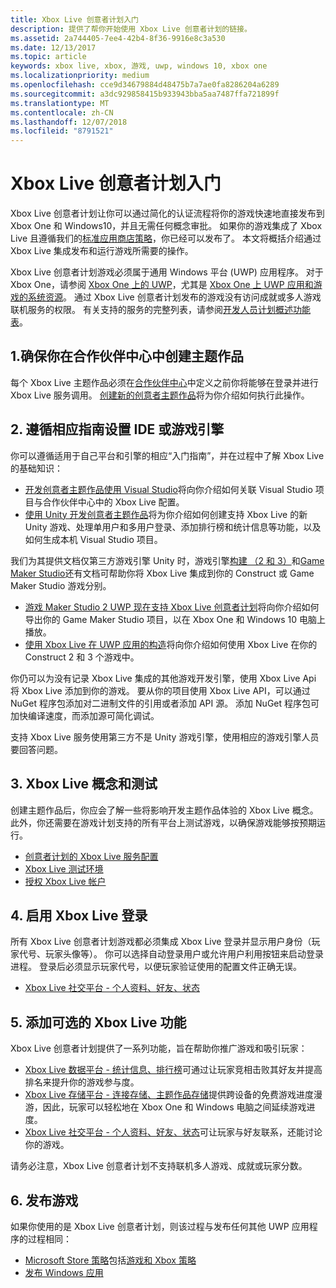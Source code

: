 ```yaml
---
title: Xbox Live 创意者计划入门
description: 提供了帮你开始使用 Xbox Live 创意者计划的链接。
ms.assetid: 2a744405-7ee4-42b4-8f36-9916e8c3a530
ms.date: 12/13/2017
ms.topic: article
keywords: xbox live, xbox, 游戏, uwp, windows 10, xbox one
ms.localizationpriority: medium
ms.openlocfilehash: cce9d34679884d48475b7a7ae0fa8286204a6289
ms.sourcegitcommit: a3dc929858415b933943bba5aa7487ffa721899f
ms.translationtype: MT
ms.contentlocale: zh-CN
ms.lasthandoff: 12/07/2018
ms.locfileid: "8791521"
---
```

# <a name="get-started-with-the-xbox-live-creators-program"></a>Xbox Live 创意者计划入门
 
Xbox Live 创意者计划让你可以通过简化的认证流程将你的游戏快速地直接发布到 Xbox One 和 Windows10，并且无需任何概念审批。 如果你的游戏集成了 Xbox Live 且遵循我们的[标准应用商店策略](https://msdn.microsoft.com/en-us/library/windows/apps/dn764944.aspx)，你已经可以发布了。 本文将概括介绍通过 Xbox Live 集成发布和运行游戏所需要的操作。 

Xbox Live 创意者计划游戏必须属于通用 Windows 平台 (UWP) 应用程序。 对于 Xbox One，请参阅 [Xbox One 上的 UWP](https://msdn.microsoft.com/en-us/windows/uwp/xbox-apps/index)，尤其是 [Xbox One 上 UWP 应用和游戏的系统资源](https://msdn.microsoft.com/en-us/windows/uwp/xbox-apps/system-resource-allocation)。 通过 Xbox Live 创意者计划发布的游戏没有访问成就或多人游戏联机服务的权限。 有关支持的服务的完整列表，请参阅[开发人员计划概述功能表](https://docs.microsoft.com/en-us/windows/uwp/xbox-live/developer-program-overview#feature-table)。

## <a name="1-ensure-you-have-a-title-created-in-partner-center"></a>1.确保你在合作伙伴中心中创建主题作品
每个 Xbox Live 主题作品必须在[合作伙伴中心](https://partner.microsoft.com/dashboard)中定义之前你将能够在登录并进行 Xbox Live 服务调用。  [创建新的创意者主题作品](create-and-test-a-new-creators-title.md)将为你介绍如何执行此操作。

## <a name="2-follow-the-appropriate-guide-to-setup-your-ide-or-game-engine"></a>2. 遵循相应指南设置 IDE 或游戏引擎
你可以遵循适用于自己平台和引擎的相应“入门指南”，并在过程中了解 Xbox Live 的基础知识：

* [开发创意者主题作品使用 Visual Studio](develop-creators-title-with-visual-studio.md)将向你介绍如何关联 Visual Studio 项目与合作伙伴中心中的 Xbox Live 配置。
* [使用 Unity 开发创意者主题作品](develop-creators-title-with-unity.md)将为你介绍如何创建支持 Xbox Live 的新 Unity 游戏、处理单用户和多用户登录、添加排行榜和统计信息等功能，以及如何生成本机 Visual Studio 项目。

我们为其提供文档仅第三方游戏引擎 Unity 时，游戏引擎[构建 （2 和 3）](https://www.scirra.com/construct2)和[Game Maker Studio](https://www.yoyogames.com/gamemaker)还有文档可帮助你将 Xbox Live 集成到你的 Construct 或 Game Maker Studio 游戏分别。

* [游戏 Maker Studio 2 UWP 现在支持 Xbox Live 创意者计划](https://www.yoyogames.com/gamemaker/xblc)将向你介绍如何导出你的 Game Maker Studio 项目，以在 Xbox One 和 Windows 10 电脑上播放。
* [使用 Xbox Live 在 UWP 应用的构造](https://www.scirra.com/tutorials/9540/using-xbox-live-in-uwp-apps)将向你介绍如何使用 Xbox Live 在你的 Construct 2 和 3 个游戏中。

你仍可以为没有记录 Xbox Live 集成的其他游戏开发引擎，使用 Xbox Live Api 将 Xbox Live 添加到你的游戏。 要从你的项目使用 Xbox Live API，可以通过 NuGet 程序包添加对二进制文件的引用或者添加 API 源。 添加 NuGet 程序包可加快编译速度，而添加源可简化调试。

支持 Xbox Live 服务使用第三方不是 Unity 游戏引擎，使用相应的游戏引擎人员要回答问题。

## <a name="3-xbox-live-concepts--testing"></a>3. Xbox Live 概念和测试
创建主题作品后，你应会了解一些将影响开发主题作品体验的 Xbox Live 概念。 此外，你还需要在游戏计划支持的所有平台上测试游戏，以确保游戏能够按预期运行。

- [创意者计划的 Xbox Live 服务配置](xbox-live-service-configuration-creators.md)
- [Xbox Live 测试环境](../xbox-live-sandboxes.md)
- [授权 Xbox Live 帐户](authorize-xbox-live-accounts.md)

## <a name="4-enable-xbox-live-sign-in"></a>4. 启用 Xbox Live 登录
所有 Xbox Live 创意者计划游戏都必须集成 Xbox Live 登录并显示用户身份（玩家代号、玩家头像等）。 你可以选择自动登录用户或允许用户利用按钮来启动登录进程。 登录后必须显示玩家代号，以便玩家验证使用的配置文件正确无误。

- [Xbox Live 社交平台 - 个人资料、好友、状态](../social-platform/social-platform.md)

## <a name="5-add-optional-xbox-live-features"></a>5. 添加可选的 Xbox Live 功能

Xbox Live 创意者计划提供了一系列功能，旨在帮助你推广游戏和吸引玩家：

- [Xbox Live 数据平台 - 统计信息、排行榜](../data-platform/data-platform.md)可通过让玩家竞相击败其好友并提高排名来提升你的游戏参与度。
- [Xbox Live 存储平台 - 连接存储、主题作品存储](../storage-platform/storage-platform.md)提供跨设备的免费游戏进度漫游，因此，玩家可以轻松地在 Xbox One 和 Windows 电脑之间延续游戏进度。
- [Xbox Live 社交平台 - 个人资料、好友、状态](../social-platform/social-platform.md)可让玩家与好友联系，还能讨论你的游戏。

请务必注意，Xbox Live 创意者计划不支持联机多人游戏、成就或玩家分数。

## <a name="6-release-your-game"></a>6. 发布游戏

如果你使用的是 Xbox Live 创意者计划，则该过程与发布任何其他 UWP 应用程序的过程相同：

- [Microsoft Store 策略](https://msdn.microsoft.com/en-us/library/windows/apps/dn764944.aspx)包括[游戏和 Xbox 策略](https://msdn.microsoft.com/en-us/library/windows/apps/dn764944.aspx#pol_10_13)
- [发布 Windows 应用](https://developer.microsoft.com/en-us/store/publish-apps)